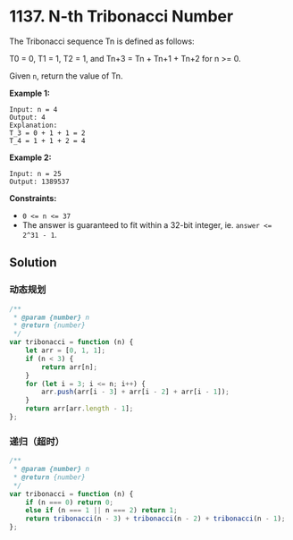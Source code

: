 # 1137. N-th Tribonacci Number

The Tribonacci sequence Tn is defined as follows:

T0 = 0, T1 = 1, T2 = 1, and Tn+3 = Tn + Tn+1 + Tn+2 for n >= 0.

Given `n`, return the value of Tn.

**Example 1:**

```
Input: n = 4
Output: 4
Explanation:
T_3 = 0 + 1 + 1 = 2
T_4 = 1 + 1 + 2 = 4
```

**Example 2:**

```
Input: n = 25
Output: 1389537
```

**Constraints:**

-   `0 <= n <= 37`
-   The answer is guaranteed to fit within a 32-bit integer, ie. `answer <= 2^31 - 1`.

## Solution

### 动态规划

```javascript
/**
 * @param {number} n
 * @return {number}
 */
var tribonacci = function (n) {
    let arr = [0, 1, 1];
    if (n < 3) {
        return arr[n];
    }
    for (let i = 3; i <= n; i++) {
        arr.push(arr[i - 3] + arr[i - 2] + arr[i - 1]);
    }
    return arr[arr.length - 1];
};
```

### 递归（超时）

```javascript
/**
 * @param {number} n
 * @return {number}
 */
var tribonacci = function (n) {
    if (n === 0) return 0;
    else if (n === 1 || n === 2) return 1;
    return tribonacci(n - 3) + tribonacci(n - 2) + tribonacci(n - 1);
};
```
